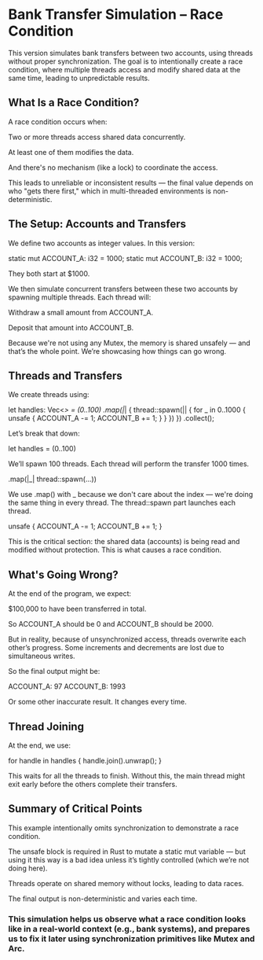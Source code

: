 # Bank Transfer Simulation – Race Condition

This version simulates bank transfers between two accounts, using threads without proper synchronization. The goal is to intentionally create a race condition, where multiple threads access and modify shared data at the same time, leading to unpredictable results.

## What Is a Race Condition?

A race condition occurs when:

Two or more threads access shared data concurrently.

At least one of them modifies the data.

And there's no mechanism (like a lock) to coordinate the access.

This leads to unreliable or inconsistent results — the final value depends on who "gets there first," which in multi-threaded environments is non-deterministic.

## The Setup: Accounts and Transfers

We define two accounts as integer values. In this version:

static mut ACCOUNT_A: i32 = 1000;
static mut ACCOUNT_B: i32 = 1000;

They both start at $1000.

We then simulate concurrent transfers between these two accounts by spawning multiple threads. Each thread will:

Withdraw a small amount from ACCOUNT_A.

Deposit that amount into ACCOUNT_B.

Because we're not using any Mutex, the memory is shared unsafely — and that’s the whole point. We’re showcasing how things can go wrong.

##  Threads and Transfers

We create threads using:

let handles: Vec<_> = (0..100)
    .map(|_| {
        thread::spawn(|| {
            for _ in 0..1000 {
                unsafe {
                    ACCOUNT_A -= 1;
                    ACCOUNT_B += 1;
                }
            }
        })
    })
    .collect();

Let’s break that down:

let handles = (0..100)

We’ll spawn 100 threads. Each thread will perform the transfer 1000 times.

.map(|_| thread::spawn(...))

We use .map() with _ because we don't care about the index — we're doing the same thing in every thread. The thread::spawn part launches each thread.

unsafe { ACCOUNT_A -= 1; ACCOUNT_B += 1; }

This is the critical section: the shared data (accounts) is being read and modified without protection. This is what causes a race condition.

## What's Going Wrong?

At the end of the program, we expect:

$100,000 to have been transferred in total.

So ACCOUNT_A should be 0 and ACCOUNT_B should be 2000.

But in reality, because of unsynchronized access, threads overwrite each other’s progress. Some increments and decrements are lost due to simultaneous writes.

So the final output might be:

ACCOUNT_A: 97
ACCOUNT_B: 1993

Or some other inaccurate result. It changes every time.

## Thread Joining

At the end, we use:

for handle in handles {
    handle.join().unwrap();
}

This waits for all the threads to finish. Without this, the main thread might exit early before the others complete their transfers.

## Summary of Critical Points

This example intentionally omits synchronization to demonstrate a race condition.

The unsafe block is required in Rust to mutate a static mut variable — but using it this way is a bad idea unless it’s tightly controlled (which we’re not doing here).

Threads operate on shared memory without locks, leading to data races.

The final output is non-deterministic and varies each time.

### This simulation helps us observe what a race condition looks like in a real-world context (e.g., bank systems), and prepares us to fix it later using synchronization primitives like Mutex and Arc.


